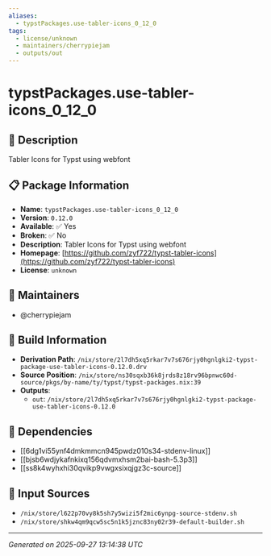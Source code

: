 ```yaml
---
aliases:
  - typstPackages.use-tabler-icons_0_12_0
tags:
  - license/unknown
  - maintainers/cherrypiejam
  - outputs/out
---
```


# typstPackages.use-tabler-icons_0_12_0

## 📝 Description

Tabler Icons for Typst using webfont

## 📋 Package Information

- **Name**: `typstPackages.use-tabler-icons_0_12_0`
- **Version**: `0.12.0`
- **Available**: ✅ Yes
- **Broken**: ✅ No
- **Description**: Tabler Icons for Typst using webfont
- **Homepage**: [https://github.com/zyf722/typst-tabler-icons](https://github.com/zyf722/typst-tabler-icons)
- **License**: `unknown`
## 👥 Maintainers

- @cherrypiejam


## 🔧 Build Information

- **Derivation Path**: `/nix/store/2l7dh5xq5rkar7v7s676rjy0hgnlgki2-typst-package-use-tabler-icons-0.12.0.drv`
- **Source Position**: `/nix/store/ns30sqxb36k8jrds8z18rv96bpnwc60d-source/pkgs/by-name/ty/typst/typst-packages.nix:39`
- **Outputs**:
  - `out`:  `/nix/store/2l7dh5xq5rkar7v7s676rjy0hgnlgki2-typst-package-use-tabler-icons-0.12.0`

## 🔗 Dependencies

- [[6dg1vi55ynf4dmkmmcn945pwdz010s34-stdenv-linux]]
- [[bjsb6wdjykafnkixq156qdvmxhsm2bai-bash-5.3p3]]
- [[ss8k4wyhxhi30qvikp9vwgxsixqjgz3c-source]]

## 📁 Input Sources

- `/nix/store/l622p70vy8k5sh7y5wizi5f2mic6ynpg-source-stdenv.sh`
- `/nix/store/shkw4qm9qcw5sc5n1k5jznc83ny02r39-default-builder.sh`

---
*Generated on 2025-09-27 13:14:38 UTC*

